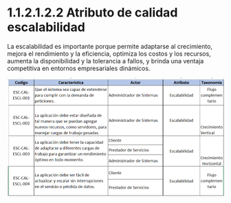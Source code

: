 # 1.1.2.1.2.2 Atributo de calidad escalabilidad

La escalabilidad es importante porque permite adaptarse al crecimiento, mejora el rendimiento y la eficiencia, optimiza los costos y los recursos, aumenta la disponibilidad y la tolerancia a fallos, y brinda una ventaja competitiva en entornos empresariales dinámicos.

![atributo-escalabilidad](https://github.com/F3liP3L/Software2-QuickJob-Documentacion/blob/main/assets/drivers-arquitectonicos/Atributos-de-calidad/Atributo_Calidad_Escalabilidad.png)
